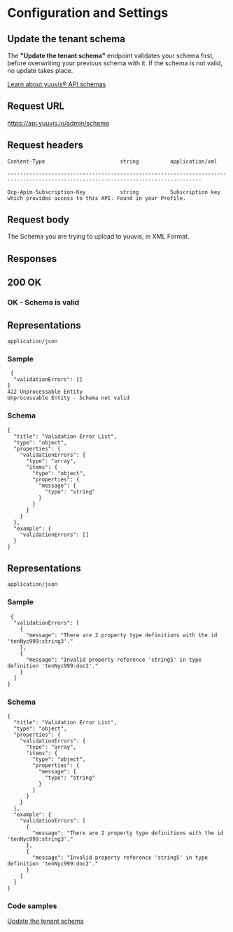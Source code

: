 # Configuration and Settings

## Update the tenant schema

The **"Update the tenant schema"** endpoint validates your schema first, before overwriting your previous schema with it. If the schema is not valid, no update takes place. 


[Learn about yuuvis® API schemas](https://yuuvis.io/how-to/schema)

## Request URL

https://api.yuuvis.io/admin/schema

## Request headers

```
Content-Type                        string          application/xml

------------------------------------------------------------------------------------------------------------------------------------

Ocp-Apim-Subscription-Key           string          Subscription key which provides access to this API. Found in your Profile.

```

## Request body

The Schema you are trying to upload to yuuvis, in XML Format.

## Responses

## 200 OK

### OK - Schema is valid

## Representations

`application/json`

### Sample
```
 {
  "validationErrors": []
}
422 Unprocessable Entity
Unprocessable Entity - Schema not valid
```
### Schema
```
{
  "title": "Validation Error List",
  "type": "object",
  "properties": {
    "validationErrors": {
      "type": "array",
      "items": {
        "type": "object",
        "properties": {
          "message": {
            "type": "string"
          }
        }
      }
    }
  },
  "example": {
    "validationErrors": []
  }
}
```

## Representations

`application/json`

### Sample
```
 {
  "validationErrors": [
    {
      "message": "There are 2 property type definitions with the id 'tenNyc999:string3'."
    },
    {
      "message": "Invalid property reference 'string5' in type definition 'tenNyc999:doc2'."
    }
  ]
}
```
### Schema
```
{
  "title": "Validation Error List",
  "type": "object",
  "properties": {
    "validationErrors": {
      "type": "array",
      "items": {
        "type": "object",
        "properties": {
          "message": {
            "type": "string"
          }
        }
      }
    }
  },
  "example": {
    "validationErrors": [
      {
        "message": "There are 2 property type definitions with the id 'tenNyc999:string3'."
      },
      {
        "message": "Invalid property reference 'string5' in type definition 'tenNyc999:doc2'."
      }
    ]
  }
}
```


### Code samples


[Update the tenant schema](./Post-Schema-Update.html)
